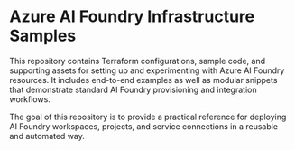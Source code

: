 # Azure AI Foundry Infrastructure Samples

This repository contains Terraform configurations, sample code, and supporting assets for setting up and experimenting with Azure AI Foundry resources.
It includes end-to-end examples as well as modular snippets that demonstrate standard AI Foundry provisioning and integration workflows.

The goal of this repository is to provide a practical reference for deploying AI Foundry workspaces, projects, and service connections in a reusable and automated way.
